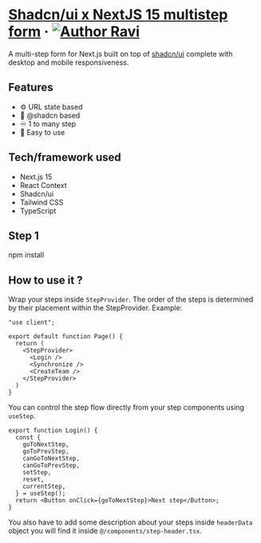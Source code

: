 # [Shadcn/ui x NextJS 15 multistep form](https://multistepform.younesfakallah.fr) &middot; [![Author Ravi](https://img.shields.io/badge/Author-Younès-%3C%3E)](https://younesfakallah.fr/blog)

A multi-step form for Next.js built on top of [shadcn/ui](https://ui.shadcn.com)
complete with desktop and mobile responsiveness.

## Features

- ⚙️ URL state based
- 🎨 @shadcn based
- ♾️ 1 to many step
- 🍳 Easy to use

## Tech/framework used

- Next.js 15
- React Context
- Shadcn/ui
- Tailwind CSS
- TypeScript

## Step 1
npm install

## How to use it ?

Wrap your steps inside `StepProvider`. The order of the steps is determined by
their placement within the StepProvider. Example:

```tsx
"use client";

export default function Page() {
  return (
    <StepProvider>
      <Login />
      <Synchronize />
      <CreateTeam />
    </StepProvider>
  )
}

```

You can control the step flow directly from your step components using
`useStep`.

```tsx
export function Login() {
  const {
    goToNextStep,
    goToPrevStep,
    canGoToNextStep,
    canGoToPrevStep,
    setStep,
    reset,
    currentStep,
  } = useStep();
  return <Button onClick={goToNextStep}>Next step</Button>;
}
```

You also have to add some description about your steps inside `headerData` object
you will find it inside `@/components/step-header.tsx`.
